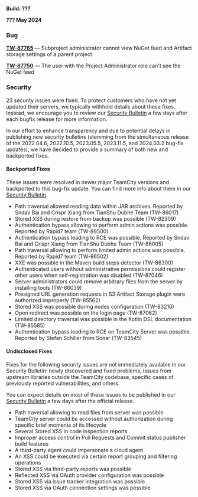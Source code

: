 [//]: # (title: TeamCity 2022.10.5 Release Notes)
[//]: # (auxiliary-id: TeamCity 2022.10.5 Release Notes)

__Build: ???__

__??? May 2024__

<!--Project: TeamCity Fix versions: 2022.10.5  visible to: {All Users} #Fixed #Testing -{Trunk issue}-->


### Bug

**[TW-87765](https://youtrack.jetbrains.com/issue/TW-87765/Subproject-administrator-cannot-view-NuGet-feed-and-Artifact-storage-settings-of-a-parent-project)** — Subproject administrator cannot view NuGet feed and Artifact storage settings of a parent project

**[TW-87750](https://youtrack.jetbrains.com/issue/TW-87750/The-user-with-the-Project-Administrator-role-cant-see-the-NuGet-feed)** — The user with the Project Administrator role can't see the NuGet feed

<!--Project: TeamCity Fix versions: {2022.10.5 (117305)}  #{Security Problem} #Fixed #Testing -{Trunk issue} -bulletin-exclude-->


### Security

23 security issues were fixed. To protect customers who have not yet updated their servers, we typically withhold details about these fixes. Instead, we encourage you to review our [Security Bulletin](https://www.jetbrains.com/privacy-security/issues-fixed/?product=TeamCity) a few days after each bugfix release for more information.

In our effort to enhance transparency and due to potential delays in publishing new security bulletins (stemming from the simultaneous release of the 2022.04.6, 2022.10.5, 2023.05.5, 2023.11.5, and 2024.03.2 bug-fix updates), we have decided to provide a summary of both new and backported fixes.

#### Backported Fixes

These issues were resolved in newer major TeamCity versions and backported to this bug-fix update. You can find more info about them in our [Security Bulletin](https://www.jetbrains.com/privacy-security/issues-fixed/?product=TeamCity).

* Path traversal allowed reading data within JAR archives. Reported by Sndav Bai and Crispr Xiang from TianShu Dubhe Team (TW-86017)
* Stored XSS during restore from backup was possible (TW-82309)
* Authentication bypass allowing to perform admin actions was possible. Reported by Rapid7 team (TW-86500)
* Authentication bypass leading to RCE was possible. Reported by Sndav Bai and Crispr Xiang from TianShu Dubhe Team (TW-86005)
* Path traversal allowing to perform limited admin actions was possible. Reported by Rapid7 team (TW-86502)
* XXE was possible in the Maven build steps detector (TW-86300)
* Authenticated users without administrative permissions could register other users when self-registration was disabled (TW-87046)
* Server administrators could remove arbitrary files from the server by installing tools (TW-86039)
* Presigned URL generation requests in S3 Artifact Storage plugin were authorized improperly (TW-85562)
* Stored XSS was possible during nodes configuration (TW-83216)
* Open redirect was possible on the login page (TW-87062)
* Limited directory traversal was possible in the Kotlin DSL documentation (TW-85585)
* Authentication bypass leading to RCE on TeamCity Server was possible. Reported by Stefan Schiller from Sonar (TW-83545)

#### Undisclosed Fixes

Fixes for the following security issues are not immediately available in our Security Bulletin: newly discovered and fixed problems, issues from upstream libraries outside the TeamCity codebase, specific cases of previously reported vulnerabilities, and others.

You can expect details on most of these issues to be published in our [Security Bulletin](https://www.jetbrains.com/privacy-security/issues-fixed/?product=TeamCity) a few days after the official release.

* Path traversal allowing to read files from server was possible
* TeamCity server could be accessed without authorization during specific brief moments of its lifecycle
* Several Stored XSS in code inspection reports
* Improper access control in Pull Requests and Commit status publisher build features
* A third-party agent could impersonate a cloud agent
* An XSS could be executed via certain report grouping and filtering operations
* Stored XSS via third-party reports was possible
* Reflected XSS via OAuth provider configuration was possible
* Stored XSS via issue tracker integration was possible
* Stored XSS via OAuth connection settings was possible

